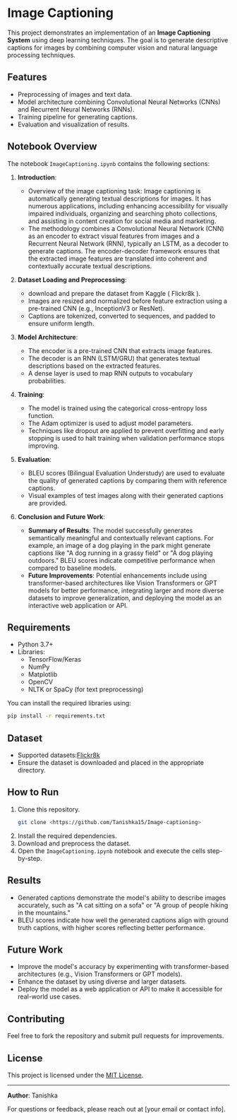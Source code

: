# Image Captioning

This project demonstrates an implementation of an **Image Captioning System** using deep learning techniques. The goal is to generate descriptive captions for images by combining computer vision and natural language processing techniques.

## Features
- Preprocessing of images and text data.
- Model architecture combining Convolutional Neural Networks (CNNs) and Recurrent Neural Networks (RNNs).
- Training pipeline for generating captions.
- Evaluation and visualization of results.

## Notebook Overview
The notebook `ImageCaptioning.ipynb` contains the following sections:

1. **Introduction**:
   - Overview of the image captioning task: Image captioning is automatically generating textual descriptions for images. It has numerous applications, including enhancing accessibility for visually impaired individuals, organizing and searching photo collections, and assisting in content creation for social media and marketing.
   - The methodology combines a Convolutional Neural Network (CNN) as an encoder to extract visual features from images and a Recurrent Neural Network (RNN), typically an LSTM, as a decoder to generate captions. The encoder-decoder framework ensures that the extracted image features are translated into coherent and contextually accurate textual descriptions.

2. **Dataset Loading and Preprocessing**:
   -  download and prepare the dataset from Kaggle ( Flickr8k ).
   - Images are resized and normalized before feature extraction using a pre-trained CNN (e.g., InceptionV3 or ResNet).
   - Captions are tokenized, converted to sequences, and padded to ensure uniform length.

3. **Model Architecture**:
   - The encoder is a pre-trained CNN that extracts image features.
   - The decoder is an RNN (LSTM/GRU) that generates textual descriptions based on the extracted features.
   - A dense layer is used to map RNN outputs to vocabulary probabilities.

4. **Training**:
   - The model is trained using the categorical cross-entropy loss function.
   - The Adam optimizer is used to adjust model parameters.
   - Techniques like dropout are applied to prevent overfitting and early stopping is used to halt training when validation performance stops improving.

5. **Evaluation**:
   - BLEU scores (Bilingual Evaluation Understudy) are used to evaluate the quality of generated captions by comparing them with reference captions.
   - Visual examples of test images along with their generated captions are provided.

6. **Conclusion and Future Work**:
   - **Summary of Results**: The model successfully generates semantically meaningful and contextually relevant captions. For example, an image of a dog playing in the park might generate captions like "A dog running in a grassy field" or "A dog playing outdoors." BLEU scores indicate competitive performance when compared to baseline models.
   - **Future Improvements**: Potential enhancements include using transformer-based architectures like Vision Transformers or GPT models for better performance, integrating larger and more diverse datasets to improve generalization, and deploying the model as an interactive web application or API.

## Requirements

- Python 3.7+
- Libraries:
  - TensorFlow/Keras
  - NumPy
  - Matplotlib
  - OpenCV
  - NLTK or SpaCy (for text preprocessing)

You can install the required libraries using:
```bash
pip install -r requirements.txt
```

## Dataset
- Supported datasets:[Flickr8k](https://github.com/jbrownlee/Datasets/releases/tag/Flickr8k)
- Ensure the dataset is downloaded and placed in the appropriate directory.

## How to Run
1. Clone this repository.
   ```bash
   git clone <https://github.com/Tanishka15/Image-captioning>
   ```
2. Install the required dependencies.
3. Download and preprocess the dataset.
4. Open the `ImageCaptioning.ipynb` notebook and execute the cells step-by-step.

## Results
- Generated captions demonstrate the model's ability to describe images accurately, such as "A cat sitting on a sofa" or "A group of people hiking in the mountains."
- BLEU scores indicate how well the generated captions align with ground truth captions, with higher scores reflecting better performance.

## Future Work
- Improve the model's accuracy by experimenting with transformer-based architectures (e.g., Vision Transformers or GPT models).
- Enhance the dataset by using diverse and larger datasets.
- Deploy the model as a web application or API to make it accessible for real-world use cases.

## Contributing
Feel free to fork the repository and submit pull requests for improvements.

## License
This project is licensed under the [MIT License](LICENSE).

---

**Author**: Tanishka

For questions or feedback, please reach out at [your email or contact info].

